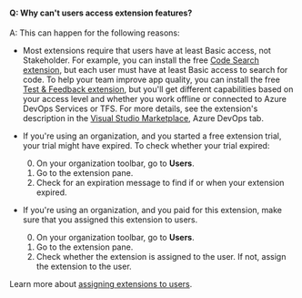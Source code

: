 #### Q: Why can't users access extension features?

A:	This can happen for the following reasons: 

*	Most extensions require that users have at least Basic access, not Stakeholder. 
For example, you can install the free 
[Code Search extension](https://marketplace.visualstudio.com/items?itemName=ms.vss-code-search), 
but each user must have at least Basic access to search for code. 
To help your team improve app quality, you can install the free 
[Test & Feedback extension](https://marketplace.visualstudio.com/items?itemName=ms.vss-exploratorytesting-web), 
but you'll get different capabilities based on your access level 
and whether you work offline or connected to Azure DevOps Services or TFS. 
For more details, see the extension's description 
in the [Visual Studio Marketplace](https://marketplace.visualstudio.com/azuredevops), Azure DevOps tab.

<a name="trial-expired"></a>
* If you're using an organization, and you started a free extension trial, 
  your trial might have expired. To check whether your trial expired:

  0. On your organization toolbar, go to **Users**.
  1. Go to the extension pane.
  2. Check for an expiration message to find if or when your extension expired.

<a name="extension-not-assigned"></a>
* If you're using an organization, and you paid for this extension, 
  make sure that you assigned this extension to users.

  0. On your organization toolbar, go to **Users**.
  1. Go to the extension pane.
  2. Check whether the extension is assigned to the user. 
     If not, assign the extension to the user.

Learn more about [assigning extensions to users](/azure/devops/marketplace/assign-paid-extensions).
